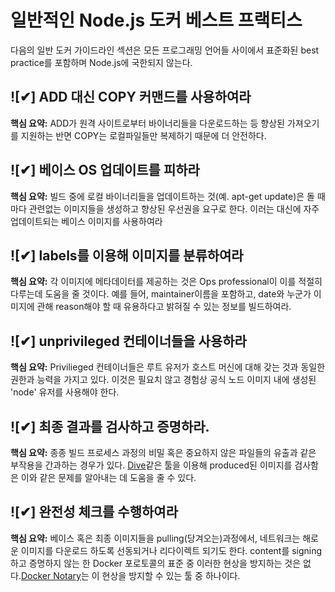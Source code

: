 # 일반적인 Node.js 도커 베스트 프랙티스

다음의 일반 도커 가이드라인 섹션은 모든 프로그래밍 언어들 사이에서 표준화된 best practice를 포함하며 Node.js에 국한되지 않는다.

## ![✔] ADD 대신 COPY 커맨드를 사용하여라

**핵심 요약:** ADD가 원격 사이트로부터 바이너리들을 다운로드하는 등 향상된 가져오기를 지원하는 반면 COPY는 로컬파일들만 복제하기 때문에 더 안전하다.

## ![✔] 베이스 OS 업데이트를 피하라

**핵심 요약:** 빌드 중에 로컬 바이너리들을 업데이트하는 것(예. apt-get update)은 돌 때마다 관련없는 이미지들을 생성하고 향상된 우선권을 요구로 한다. 이러는 대신에 자주 업데이트되는 베이스 이미지를 사용하여라

## ![✔] labels를 이용해 이미지를 분류하여라

**핵심 요약:** 각 이미지에 메타데이터를 제공하는 것은 Ops professional이 이를 적절히 다루는데 도움을 줄 것이다. 예를 들어, maintainer이름을 포함하고, date와 누군가 이미지에 관해 reason해야 할 때 유용하다고 밝혀질 수 있는 정보를 빌드하여라.

## ![✔] unprivileged 컨테이너들을 사용하라

**핵심 요약:** Privilieged 컨테이너들은 루트 유저가 호스트 머신에 대해 갖는 것과 동일한 권한과 능력을 가지고 있다. 이것은 필요치 않고 경험상 공식 노드 이미지 내에 생성된 'node' 유저를 사용해야 한다.

## ![✔] 최종 결과를 검사하고 증명하라.

**핵심 요약:** 종종 빌드 프로세스 과정의 비밀 혹은 중요하지 않은 파일들의 유출과 같은 부작용을 간과하는 경우가 있다. [Dive](https://github.com/wagoodman/dive)같은 툴을 이용해 produced된 이미지를 검사함은 이와 같은 문제를 알아내는 데 도움을 줄 수 있다.

## ![✔] 완전성 체크를 수행하여라

**핵심 요약:** 베이스 혹은 최종 이미지들을 pulling(당겨오는)과정에서, 네트워크는 해로운 이미지를 다운로드 하도록 선동되거나 리다이렉트 되기도 한다. content를 signing하고 증명하지 않는 한 Docker 포로토콜의 표준 중 이러한 현상을 방지하는 것은 없다.[Docker Notary](https://docs.docker.com/notary/getting_started/)는 이 현상을 방지할 수 있는 툴 중 하나이다.
